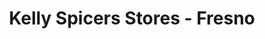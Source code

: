 ---
title: "Kelly Spicers Stores - Fresno"
url: /fresno/kelly-spicers-stores-fresno/
shop: office supplies
---